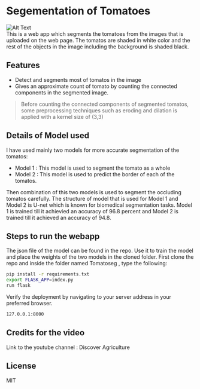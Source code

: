 # Segementation of Tomatoes
![Alt Text](https://github.com/has97/Tomatoseg/blob/master/images/tomatofield.gif) <br />
This is a web app which segments the tomatoes from the images that is uploaded on the web page. The tomatos are shaded in white color and the rest of the objects in the image including the background is shaded black.


## Features

- Detect and segments most of tomatos in the image
- Gives an approximate count of tomato by counting the connected components in the segmented image.

> Before counting the connected components of segmented tomatos,
> some preprocessing techniques such as eroding and dilation is 
> applied with a kernel size of (3,3)

## Details of Model used
I have used mainly two models for more accurate segmentation of the tomatos:
- Model 1 : This model is used to segment the tomato as a whole
- Model 2 : This model is used to predict the border of each of the tomatos.

Then combination of this two models is used to  segment the occluding tomatos carefully. The structure of model that is used for Model 1 and Model 2 is U-net which is known for biomedical segmentation tasks. Model 1 is trained till it achievied an accuracy of 96.8 percent and Model 2 is trained till it achieved an accuracy of 94.8.

## Steps to run the webapp 
The json file of the model can be found in the repo. Use it to train the model and place the weights of the two models in the cloned folder.
First clone the repo and inside the folder named Tomatoseg , type the following:
```sh
pip install -r requirements.txt
export FLASK_APP=index.py
run flask
```


Verify the deployment by navigating to your server address in
your preferred browser.

```sh
127.0.0.1:8000
```
## Credits for the video 
Link to the youtube channel : Discover Agriculture
## License

MIT
